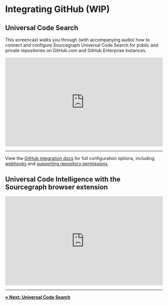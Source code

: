 # Integrating GitHub (WIP)

## Universal Code Search

This screencast walks you through (with accompanying audio) how to connect and configure Sourcegraph Universal Code Search for public and private repositories on GitHub.com and GitHub Enterprise instances.

<div style="padding:56.25% 0 0 0;position:relative;">
    <iframe src="https://www.youtube.com/embed/dhpmPa0kG90" style="position:absolute;top:0;left:0;width:100%;height:100%;" frameborder="0" webkitallowfullscreen="" mozallowfullscreen="" allowfullscreen=""></iframe>
</div>

---

View the [GitHub integration docs](../admin/external_service/github.md) for full configuration options, including [webhooks](../admin/external_service/github.md#webhooks) and [supporting repository permissions](../admin/external_service/github.md).

## Universal Code Intelligence with the Sourcegraph browser extension

<div style="padding:56.25% 0 0 0;position:relative;">
    <iframe src="https://www.youtube.com/embed/kRFeSK5yCh8" style="position:absolute;top:0;left:0;width:100%;height:100%;" frameborder="0" webkitallowfullscreen="" mozallowfullscreen="" allowfullscreen=""></iframe>
</div>

---

[**» Next: Universal Code Search**](universal_code_search.md)
